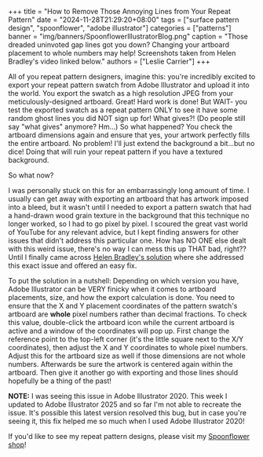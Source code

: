 +++
title = "How to Remove Those Annoying Lines from Your Repeat Pattern"
date = "2024-11-28T21:29:20+08:00"
tags = ["surface pattern design", "spoonflower", "adobe illustrator"]
categories = ["patterns"]
banner = "img/banners/SpoonflowerIllustratorBlog.png"
caption = "Those dreaded uninvoted gap lines got you down? Changing your artboard placement to whole numbers may help! Screenshots taken from Helen Bradley's video linked below."
authors = ["Leslie Carrier"]
+++

All of you repeat pattern designers, imagine this: you're incredibly excited to export your repeat pattern swatch from Adobe Illustrator and upload it into the world. You export the swatch as a high resolution JPEG from your meticulously-designed artboard. Great! Hard work is done! But WAIT- you test the exported swatch as a repeat pattern ONLY to see it have some random ghost lines you did NOT sign up for! What gives?! (Do people still say "what gives" anymore? Hm...) So what happened? You check the artboard dimensions again and ensure that yes, your artwork perfectly fills the entire artboard. No problem! I'll just extend the background a bit...but no dice! Doing that will ruin your repeat pattern if you have a textured background. 

So what now?

I was personally stuck on this for an embarrassingly long amount of time. I usually can get away with exporting an artboard that has artwork imposed into a bleed, but it wasn't until I needed to export a pattern swatch that had a hand-drawn wood grain texture in the background that this technique no longer worked, so I had to go pixel by pixel. I scoured the great vast world of YouTube for any relevant advice, but I kept finding answers for other issues that didn't address this particular one. How has NO ONE else dealt with this weird issue, there's no way I can mess this up THAT bad, right?? Until I finally came across [Helen Bradley's solution](https://www.youtube.com/watch?v=GQAVDVf48cs) where she addressed this exact issue and offered an easy fix.

To put the solution in a nutshell: Depending on which version you have, Adobe Illustrator can be VERY finicky when it comes to artboard placements, size, and how the export calculation is done. You need to ensure that the X and Y placement coordinates of the pattern swatch's artboard are **whole** pixel numbers rather than decimal fractions. To check this value, double-click the artboard icon while the current artboard is active and a window of the coordinates will pop up. First change the reference point to the top-left corner (it's the little square next to the X/Y coordinates), then adjust the X and Y coordinates to whole pixel numbers. Adjust this for the artboard size as well if those dimensions are not whole numbers. Afterwards be sure the artwork is centered again within the artboard. Then give it another go with exporting and those lines should hopefully be a thing of the past! 

**NOTE:** I was seeing this issue in Adobe Illustrator 2020. This week I updated to Adobe Illustrator 2025 and so far I'm not able to recreate the issue. It's possible this latest version resolved this bug, but in case you're seeing it, this fix helped me so much when I used Adobe Illustrator 2020!

If you'd like to see my repeat pattern designs, please visit my [Spoonflower shop](https://www.spoonflower.com/profiles/happyhannahart)!
